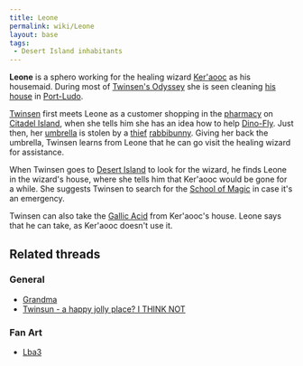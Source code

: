 ```yaml
---
title: Leone
permalink: wiki/Leone
layout: base
tags:
 - Desert Island inhabitants
---
```


**Leone** is a sphero working for the healing wizard
[Ker'aooc](Ker'aooc "wikilink") as his housemaid. During most of
[Twinsen's Odyssey](Twinsen's_Odyssey "wikilink") she is seen cleaning
[his house](Ker'aooc's_house "wikilink") in
[Port-Ludo](Port-Ludo "wikilink").

[Twinsen](Twinsen "wikilink") first meets Leone as a customer shopping
in the [pharmacy](pharmacy "wikilink") on [Citadel
Island](Citadel_Island "wikilink"), when she tells him she has an idea
how to help [Dino-Fly](Dino-Fly "wikilink"). Just then, her
[umbrella](umbrella "wikilink") is stolen by a
[thief](Umbrella_thief "wikilink") [rabbibunny](rabbibunny "wikilink").
Giving her back the umbrella, Twinsen learns from Leone that he can go
visit the healing wizard for assistance.

When Twinsen goes to [Desert Island](Desert_Island "wikilink") to look
for the wizard, he finds Leone in the wizard's house, where she tells
him that Ker'aooc would be gone for a while. She suggests Twinsen to
search for the [School of Magic](School_of_Magic "wikilink") in case
it's an emergency.

Twinsen can also take the [Gallic Acid](Gallic_Acid "wikilink") from
Ker'aooc's house. Leone says that he can take, as Ker'aooc doesn't use
it.

## Related threads

### General

- [Grandma](https://forum.magicball.net/showthread.php?t=8431)
- [Twinsun - a happy jolly place? I THINK
  NOT](https://forum.magicball.net/showthread.php?t=155)

### Fan Art

- [Lba3](http://forum.magicball.net/showthread.php?p=112171#post112171)
